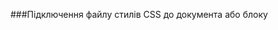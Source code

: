 ###Підключення файлу стилів CSS до документа або блоку <style> в область <head>

*Зауваження: метод має перевірку на дублювання підключення.*

void regClientCSS(string $src[, string $media]);

**$src** - шлях до файлу стилів CSS

**$media** - визначення параметра media для підключеної таблиці стилів
screen
print
За замовчуванням: порожньо

***

####Приклад

	$myCSS = '<style media="screen">* { margin:0; padding:0 }</style>'; 
	$modx->regClientCSS( $myCSS );

